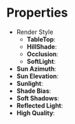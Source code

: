 

# Properties

- Render Style
  - **TableTop**: <desc>
  - **HillShade**: <desc>
  - **Occlusion**: <desc>
  - **SoftLight**: <desc>
- **Sun Azimuth**: 
- **Sun Elevation**: 
- **Sunlight**: 
- **Shade Bias**: 
- **Soft Shadows**: 
- **Reflected Light**: 
- **High Quality**: 



